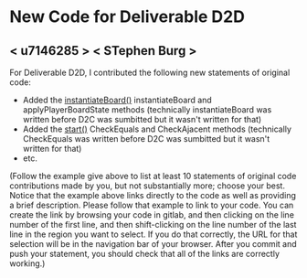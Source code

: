 # New Code for Deliverable D2D

## < u7146285 > < STephen Burg >

For Deliverable D2D, I contributed the following new statements of original code:

- Added the [instantiateBoard()](https://gitlab.cecs.anu.edu.au/comp1110/comp1140-ass2/-/blob/master/src/comp1140/ass2/gui/Board.java#L17-184) instantiateBoard and applyPlayerBoardState methods (technically instantiateBoard was written before D2C was sumbitted but it wasn't written for that)
- Added the [start()](https://gitlab.cecs.anu.edu.au/comp1110/comp1140-ass2/-/blob/master/src/comp1140/ass2/gui/Coordinate.java#L15-53) CheckEquals and CheckAjacent methods (technically CheckEquals was written before D2C was sumbitted but it wasn't written for that)
- etc.

(Follow the example give above to list at least 10 statements of original code contributions made by you, but not substantially more; choose your best. Notice that the example above links directly to the code as well as providing a brief description.   Please follow that example to link to your code.  You can create the link by browsing your code in gitlab, and then clicking on the line number of the first line, and then shift-clicking on the line number of the last line in the region you want to select.  If you do that correctly, the URL for that selection will be in the navigation bar of your browser.  After you commit and push your statement, you should check that all of the links are correctly working.)
